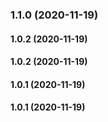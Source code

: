 ### 1.1.0 (2020-11-19)

#### 1.0.2 (2020-11-19)

#### 1.0.2 (2020-11-19)

#### 1.0.1 (2020-11-19)

#### 1.0.1 (2020-11-19)

